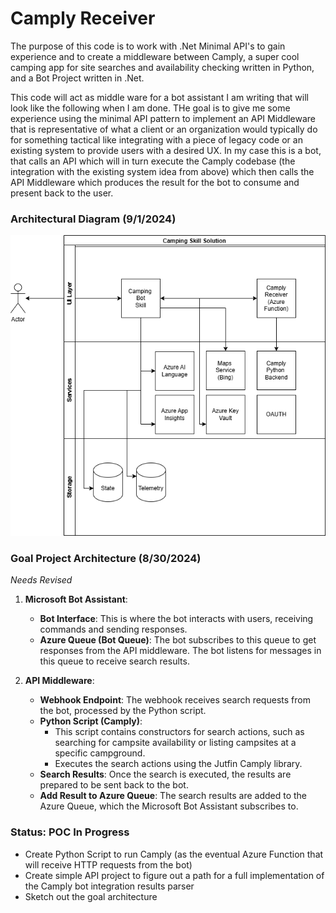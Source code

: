 # Camply Receiver

The purpose of this code is to work with .Net Minimal API's to gain experience and to create a middleware between Camply, a super cool camping app for site searches and availability checking written in Python, and a Bot Project written in .Net.

This code will act as middle ware for a bot assistant I am writing that will look like the following when I am done. THe goal is to give me some experience using the minimal API pattern to implement an API Middleware that is representative of what a client or an organization would typically do for something tactical like integrating with a piece of legacy code or an existing system to provide users with a desired UX. In my case this is a bot, that calls an API which will in turn execute the Camply codebase (the integration with the existing system idea from above) which then calls the API Middleware which produces the result for the bot to consume and present back to the user.


### Architectural Diagram (9/1/2024)
![Current Architectural Plan](/Docs/camply-bot-integration.png)


### Goal Project Architecture (8/30/2024)

*Needs Revised*

1. **Microsoft Bot Assistant**: 
   - **Bot Interface**: This is where the bot interacts with users, receiving commands and sending responses.
   - **Azure Queue (Bot Queue)**: The bot subscribes to this queue to get responses from the API middleware. The bot listens for messages in this queue to receive search results.

2. **API Middleware**:
   - **Webhook Endpoint**: The webhook receives search requests from the bot, processed by the Python script.
   - **Python Script (Camply)**: 
     - This script contains constructors for search actions, such as searching for campsite availability or listing campsites at a specific campground.
     - Executes the search actions using the Jutfin Camply library.
   - **Search Results**: Once the search is executed, the results are prepared to be sent back to the bot.
   - **Add Result to Azure Queue**: The search results are added to the Azure Queue, which the Microsoft Bot Assistant subscribes to.

### Status: POC In Progress
- Create Python Script to run Camply (as the eventual Azure Function that will receive HTTP requests from the bot)
- Create simple API project to figure out a path for a full implementation of the Camply bot integration results parser
- Sketch out the goal architecture